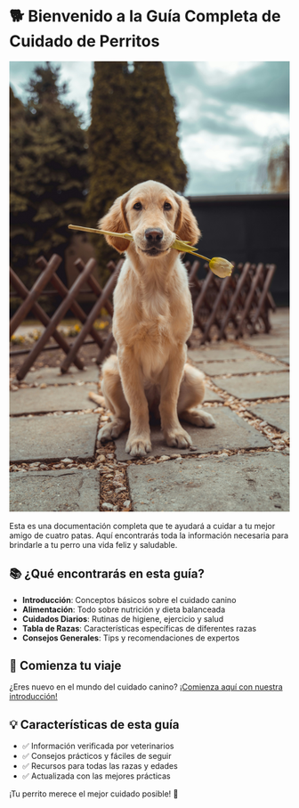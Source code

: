 # 🐕 Bienvenido a la Guía Completa de Cuidado de Perritos

![Perrito feliz](img/dog.jpg)

Esta es una documentación completa que te ayudará a cuidar a tu mejor amigo de cuatro patas. Aquí encontrarás toda la información necesaria para brindarle a tu perro una vida feliz y saludable.

## 📚 ¿Qué encontrarás en esta guía?

- **Introducción**: Conceptos básicos sobre el cuidado canino
- **Alimentación**: Todo sobre nutrición y dieta balanceada
- **Cuidados Diarios**: Rutinas de higiene, ejercicio y salud
- **Tabla de Razas**: Características específicas de diferentes razas
- **Consejos Generales**: Tips y recomendaciones de expertos

## 🚀 Comienza tu viaje

¿Eres nuevo en el mundo del cuidado canino? [¡Comienza aquí con nuestra introducción!](guia/inicio.md)

## 💡 Características de esta guía

- ✅ Información verificada por veterinarios
- ✅ Consejos prácticos y fáciles de seguir
- ✅ Recursos para todas las razas y edades
- ✅ Actualizada con las mejores prácticas

¡Tu perrito merece el mejor cuidado posible! 🎾